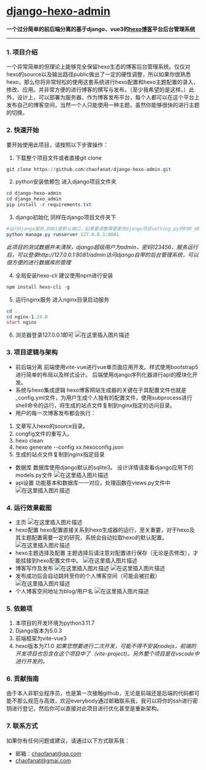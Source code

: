 
# [django-hexo-admin](https://github.com/chaofanat/django-hexo-admin)

**一个过分简单的前后端分离的基于django、vue3的[hexo博客](https://hexo.io/zh-cn/)平台后台管理系统**

---

### 1. 项目介绍
一个异常简单的但理论上能够完全保留hexo生态的博客后台管理系统。仅仅对hexo的source以及输出路径public做出了一定的硬性调整，所以如果你很熟悉hexo，那么你将非常轻松的使用这套系统进行hexo配置和hexo主题配置的录入、修改、应用。并非常方便的进行博客的撰写与发布。（至少我希望的是这样。）此外，设计上，可以部署为服务器，作为博客发布平台，每个人都可以在这个平台上发布自己的博客空间，当然一个人只能使用一种主题，虽然你能够很快的进行主题的切换。
### 2. 快速开始

要开始使用此项目，请按照以下步骤操作：

1. 下载整个项目文件或者直接git clone

```powershell
git clone https://github.com/chaofanat/django-hexo-admin.git
```

2. python安装依赖包
进入django项目文件夹

```powershell
cd django-hexo-admin
cd django_hexo_admin
pip install -r requirements.txt
```

3.  django初始化
同样在django项目文件夹下
```powershell
#运行django服务,8081是默认端口，如果要调整需要更改django项目setting.py的FOR_HEXOCONFIG_URL属性以及nginx的配置文件nginx.config
python manage.py runserver 127.0.0.1:8081
```
*此项目的测试数据并未清除，django超级用户为admin，密码123456，服务运行后，可以登录http://127.0.0.1:8081/admin访问django自带的后台管理系统，可以很方便的进行数据库的管理*

4. 全局安装hexo-cli
建议使用npm进行安装

```powershell
npm install hexo-cli -g
```

5.  运行nginx服务
进入nginx目录启动服务

```powershell
cd ..
cd nginx-1.24.0
start nginx
```
6. 浏览器登录127.0.0.1即可
![在这里插入图片描述](https://img-blog.csdnimg.cn/direct/c0535d29fea3456cad66f88bddd1ee1c.png)


### 3. 项目逻辑与架构

- 前后端分离
前端使用vite-vue进行vue单页面应用开发。样式使用bootstrap5进行简单的布局以及样式设计。
后端使用django序列化器进行api的模块化开发。
- 系统与hexo集成逻辑
hexo博客网站生成器的关键在于其配置文件也就是_config.yml文件，为用户生成个人独有的配置文件，使用subprocess进行shell命令的运行，将生成的站点文件复制到nginx指定的访问目录。
- 用户的每一次博客发布都会执行：
1. 文章写入hexo的source目录。
2. congfig文件的重写入。
3. hexo clean
4. hexo generate --config xx.hexoconfig.json
5. 生成的站点文件复制到nginx指定目录
- 数据库
数据库使用django默认的sqlite3。
设计详情请查看django应用下的models.py文件
![在这里插入图片描述](https://img-blog.csdnimg.cn/direct/b444ac193e81441cbfe5eb6528d8232d.png)
- api设置
功能基本和数据库一一对应，处理函数在views.py文件中
![在这里插入图片描述](https://img-blog.csdnimg.cn/direct/e16c561b84d44e2e9d612d595c4643b6.png)

### 4. 运行效果截图

- 主页
![在这里插入图片描述](https://img-blog.csdnimg.cn/direct/c4d6805892194b49a1a979caeb384acb.png)
- hexo配置
hexo配置直接关系到hexo生成器的运行，至关重要，对于hexo及其主题配置需要一定的研究，系统会自动拉取hexo的默认配置。
![在这里插入图片描述](https://img-blog.csdnimg.cn/direct/8b1d3ac5a9724aad9127129b1d56ee95.png)
- hexo主题选择及配置
主题选择后请注意对配置进行保存（无论是否修改），才能挂接到hexo配置文件中。
![在这里插入图片描述](https://img-blog.csdnimg.cn/direct/a92467f4db7641acb725ddf1b79db99b.png)
- 博客写作及发布
![在这里插入图片描述](https://img-blog.csdnimg.cn/direct/9651b44297ad4f9a869a19c210e76671.png)
![在这里插入图片描述](https://img-blog.csdnimg.cn/direct/7cea23130e4040568475087a1c7c45d9.png)
- 发布成功后会自动跳转至你的个人博客空间（可能会被拦截）
![在这里插入图片描述](https://img-blog.csdnimg.cn/direct/06c60538791742bfaeeacc71322ae1eb.png)
- 个人博客空间地址为blog/用户名
![在这里插入图片描述](https://img-blog.csdnimg.cn/direct/08569352c15e43fe89225aaab005f5c3.png)





### 5. 依赖项

1. 本项目的开发环境为python3.11.7
2.  Django版本为5.0.3
3.  前端框架为vite-vue3
4.  hexo版本为7.1.0
*如果您想要进行二次开发，可能不得不安装nodejs，前端的开发项目也包含在这个项目中了（vite-project)。另外整个项目是在vscode中进行开发的。*

### 6. 贡献指南

由于本人非职业程序员，也是第一次接触github，无论是前端还是后端的代码都可能不那么规范与高效，欢迎everybody通过邮箱联系我，我可以将你的ssh进行密钥进行登记，然后你可以直接对此项目进行优化甚至是重新架构。

### 7. 联系方式

如果你有任何问题或建议，请通过以下方式联系我：

- 邮箱：chaofanat@qq.com
- chaofanat@gmai.com




